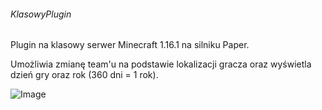 ###### KlasowyPlugin
Plugin na klasowy serwer Minecraft 1.16.1 na silniku Paper.

Umożliwia zmianę team'u na podstawie lokalizacji gracza oraz wyświetla dzień gry oraz rok (360 dni = 1 rok).

![Image](https://i.imgur.com/cTLmVqp.png)
